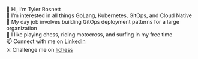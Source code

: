 👋 Hi, I’m Tyler Rosnett  
👀 I’m interested in all things GoLang, Kubernetes, GitOps, and Cloud Native  
💼 My day job involves building GitOps deployment patterns for a large organization   
🎨 I like playing chess, riding motocross, and surfing in my free time  
📫 Connect with me on [LinkedIn](https://www.linkedin.com/in/tylerrosnett)    
⚔️ Challenge me on [lichess](https://lichess.org/?user=xtrilic#friend)   
